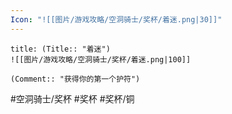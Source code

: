 ```yaml
---
Icon: "![[图片/游戏攻略/空洞骑士/奖杯/着迷.png|30]]"
---
```

```ad-common-bronze-trophy
title: (Title:: "着迷")
![[图片/游戏攻略/空洞骑士/奖杯/着迷.png|100]]

(Comment:: "获得你的第一个护符")
```

#空洞骑士/奖杯 #奖杯 #奖杯/铜
